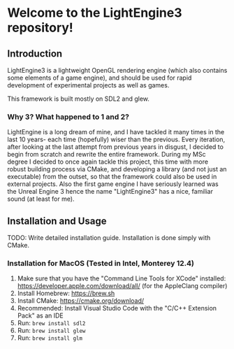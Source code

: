 # Welcome to the LightEngine3 repository! #

## Introduction

LightEngine3 is a lightweight OpenGL rendering engine (which also contains some elements of a game engine),
and should be used for rapid development of experimental projects as well as games.

This framework is built mostly on SDL2 and glew.


### Why 3? What happened to 1 and 2?

LightEngine is a long dream of mine, and I have tackled it many times in the last 10 years- each time (hopefully) wiser than the previous.
Every iteration, after looking at the last attempt from previous years in disgust, I decided to begin from scratch and rewrite 
the entire framework. During my MSc degree I decided to once again tackle this project, this time with more robust building process
via CMake, and developing a library (and not just an executable) from the outset, so that the framework could also be used in external projects.
Also the first game engine I have seriously learned was the Unreal Engine 3 hence the name "LightEngine3" has a nice, familiar sound (at least for me).

## Installation and Usage

TODO: Write detailed installation guide.
Installation is done simply with CMake.

### Installation for MacOS (Tested in Intel, Monterey 12.4)

1. Make sure that you have the "Command Line Tools for XCode" installed: https://developer.apple.com/download/all/ (for the AppleClang compiler)
2. Install Homebrew: https://brew.sh
3. Install CMake: https://cmake.org/download/
4. Recommended: Install Visual Studio Code with the "C/C++ Extension Pack" as an IDE
5. Run: `brew install sdl2`
6. Run: `brew install glew`
7. Run: `brew install glm`